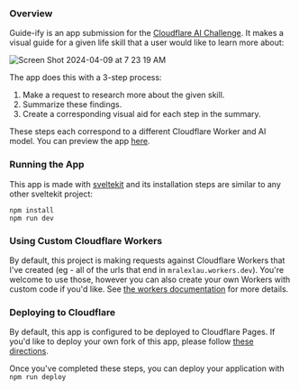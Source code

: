 ### Overview

Guide-ify is an app submission for the [Cloudflare AI Challenge](https://dev.to/devteam/join-us-for-the-cloudflare-ai-challenge-3000-in-prizes-5f99). It makes a visual guide for a given life skill that a user would like to learn more about:


![Screen Shot 2024-04-09 at 7 23 19 AM](https://github.com/MrAlexLau/cloudflare-playground/assets/75554/0d67bb22-90a8-4288-b448-097560828e12)

The app does this with a 3-step process:
1. Make a request to research more about the given skill.
2. Summarize these findings.
3. Create a corresponding visual aid for each step in the summary.

These steps each correspond to a different Cloudflare Worker and AI model. You can preview the app [here](https://cloudflare-playground-bn1.pages.dev/
).


### Running the App
This app is made with [sveltekit](https://kit.svelte.dev/) and its installation steps are similar to any other sveltekit project:

```
npm install
npm run dev
```

### Using Custom Cloudflare Workers
By default, this project is making requests against Cloudflare Workers that I've created (eg - all of the urls that end in `mralexlau.workers.dev`). You're welcome to use those, however you can also create your own Workers with custom code if you'd like. See [the workers documentation](workers.md) for more details.

### Deploying to Cloudflare
By default, this app is configured to be deployed to Cloudflare Pages. If you'd like to deploy your own fork of this app, please follow [these directions](https://developers.cloudflare.com/pages/framework-guides/deploy-a-svelte-site/).

Once you've completed these steps, you can deploy your application with `npm run deploy`

